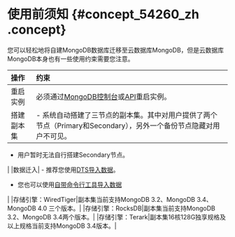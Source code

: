 # 使用前须知 {#concept_54260_zh .concept}

您可以轻松地将自建MongoDB数据库迁移至云数据库MongoDB，但是云数据库MongoDB本身也有一些使用约束需要您注意。

|操作|约束|
|:-|:-|
|重启实例|必须通过[MongoDB控制台](https://mongodb.console.aliyun.com/)或[API](https://www.alibabacloud.com/help/zh/doc-detail/62006.htm)重启实例。|
|搭建副本集| -   系统自动搭建了三节点的副本集。其中对用户提供了两个节点（Primary和Secondary），另外一个备份节点隐藏对用户不可见。
-   用户暂时无法自行搭建Secondary节点。

 |
|数据迁入| -   推荐您使用[DTS导入数据](https://www.alibabacloud.com/help/zh/doc-detail/60037.htm)。
-   您也可以使用[自带命令行工具导入数据](https://www.alibabacloud.com/help/zh/doc-detail/60157.htm)

 |
|存储引擎：WiredTiger|副本集当前支持MongoDB 3.2、MongoDB 3.4、MongoDB 4.0 三个版本。|
|存储引擎：RocksDB|副本集当前支持MongoDB 3.2、MongoDB 3.4两个版本。|
|存储引擎：Terark|副本集16核128G独享规格及以上规格当前支持MongoDB 3.4版本。|

